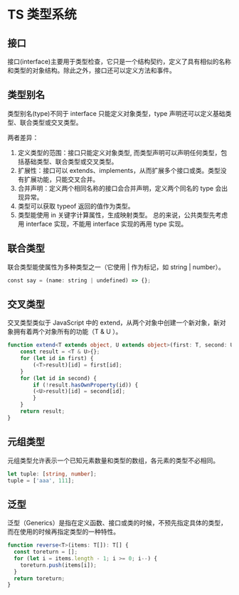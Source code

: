 # TS 类型系统


## 接口 
接口(interface)主要用于类型检查，它只是一个结构契约，定义了具有相似的名称和类型的对象结构。除此之外，接口还可以定义方法和事件。

## 类型别名 
类型别名(type)不同于 interface 只能定义对象类型，type 声明还可以定义基础类型、联合类型或交叉类型。

两者差异：
1. 定义类型的范围：接口只能定义对象类型, 而类型声明可以声明任何类型，包括基础类型、联合类型或交叉类型。
2. 扩展性：接口可以 extends、implements，从而扩展多个接口或类。类型没有扩展功能，只能交叉合并。
3. 合并声明：定义两个相同名称的接口会合并声明，定义两个同名的 type 会出现异常。
4. 类型可以获取 typeof 返回的值作为类型。
5. 类型能使用 in 关键字计算属性，生成映射类型。
总的来说，公共类型先考虑用 interface 实现，不能用 interface 实现的再用 type 实现。

## 联合类型
联合类型能使属性为多种类型之一（它使用 | 作为标记，如 string | number）。

```typescript
const say = (name: string | undefined) => {};
```

## 交叉类型
交叉类型类似于 JavaScript 中的 extend，从两个对象中创建一个新对象，新对象拥有着两个对象所有的功能（T & U ）。

```typescript
function extend<T extends object, U extends object>(first: T, second: U): T & U {
    const result = <T & U>{};
    for (let id in first) {
        (<T>result)[id] = first[id];
    }
    for (let id in second) {
        if (!result.hasOwnProperty(id)) {
        (<U>result)[id] = second[id];
        }
    }
    return result;
}
```

## 元组类型
元组类型允许表示一个已知元素数量和类型的数组，各元素的类型不必相同。

```typescript
let tuple: [string, number];
tuple = ['aaa', 111];
```

## 泛型
泛型（Generics）是指在定义函数、接口或类的时候，不预先指定具体的类型，而在使用的时候再指定类型的一种特性。

```typescript
function reverse<T>(items: T[]): T[] {
  const toreturn = [];
  for (let i = items.length - 1; i >= 0; i--) {
    toreturn.push(items[i]);
  }
  return toreturn;
}
```